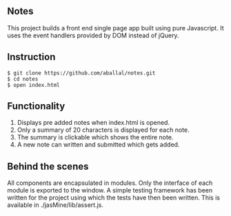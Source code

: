 Notes
---

This project builds a front end single page app built using pure Javascript. It uses the event handlers provided by DOM instead of jQuery.

Instruction
---

```
$ git clone https://github.com/aballal/notes.git
$ cd notes
$ open index.html
```

Functionality
---

1. Displays pre added notes when index.html is opened.
2. Only a summary of 20 characters is displayed for each note.
3. The summary is clickable which shows the entire note.
4. A new note can written and submitted which gets added.

Behind the scenes
---

All components are encapsulated in modules. Only the interface of each module is exported to the window.
A simple testing framework has been written for the project using which the tests have then been written. This is available in ./jasMine/lib/assert.js.

